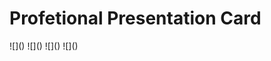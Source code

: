 # Profetional Presentation Card

<div style="align:justify;">
  ![]()
  ![]()
  ![]()
  ![]()
<div>
